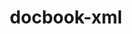 ---
title: "docbook-xml"
layout: cache
categories: [package, develop]
meta: {"compilers": ["none"], "num_specs": 4, "num_specs_by_stack": {"e4s": 4, "hep": 4, "root": 4}, "oss": ["ubuntu22.04"], "platforms": ["linux"], "stacks": ["e4s", "hep", "root"], "targets": ["x86_64_v3"], "versions": ["4.5"]}
spec_details: [{"compiler": "none", "hash": "c6ziunj2qzqeqkldp2mpin23anhbdtfz", "os": "ubuntu22.04", "platform": "linux", "size": "-", "stacks": ["e4s", "hep", "root"], "target": "x86_64_v3", "variants": ["build_system=generic"], "versions": ["4.5"]}, {"compiler": "none", "hash": "ouytdqgjrwvpzuk4uqloy6wywy5eii2n", "os": "ubuntu22.04", "platform": "linux", "size": "-", "stacks": ["e4s", "hep", "root"], "target": "x86_64_v3", "variants": ["build_system=generic"], "versions": ["4.5"]}, {"compiler": "none", "hash": "ukuh6dp4cl2whsxkru75hs7hrqc2qsqp", "os": "ubuntu22.04", "platform": "linux", "size": "-", "stacks": ["e4s", "hep", "root"], "target": "x86_64_v3", "variants": ["build_system=generic"], "versions": ["4.5"]}, {"compiler": "none", "hash": "zqntwtv6xdds6oifpspd3yaqsevfm5te", "os": "ubuntu22.04", "platform": "linux", "size": "-", "stacks": ["e4s", "hep", "root"], "target": "x86_64_v3", "variants": ["build_system=generic"], "versions": ["4.5"]}]
---